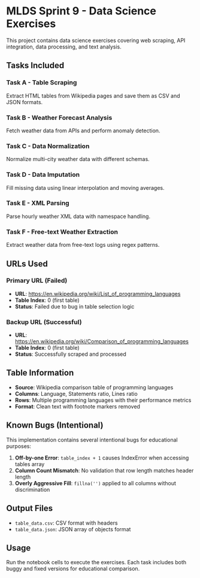 # MLDS Sprint 9 - Data Science Exercises

This project contains data science exercises covering web scraping, API integration, data processing, and text analysis.

## Tasks Included

### Task A - Table Scraping
Extract HTML tables from Wikipedia pages and save them as CSV and JSON formats.

### Task B - Weather Forecast Analysis
Fetch weather data from APIs and perform anomaly detection.

### Task C - Data Normalization
Normalize multi-city weather data with different schemas.

### Task D - Data Imputation
Fill missing data using linear interpolation and moving averages.

### Task E - XML Parsing
Parse hourly weather XML data with namespace handling.

### Task F - Free-text Weather Extraction
Extract weather data from free-text logs using regex patterns.

## URLs Used

### Primary URL (Failed)
- **URL**: https://en.wikipedia.org/wiki/List_of_programming_languages
- **Table Index**: 0 (first table)
- **Status**: Failed due to bug in table selection logic

### Backup URL (Successful)
- **URL**: https://en.wikipedia.org/wiki/Comparison_of_programming_languages  
- **Table Index**: 0 (first table)
- **Status**: Successfully scraped and processed

## Table Information
- **Source**: Wikipedia comparison table of programming languages
- **Columns**: Language, Statements ratio, Lines ratio
- **Rows**: Multiple programming languages with their performance metrics
- **Format**: Clean text with footnote markers removed

## Known Bugs (Intentional)
This implementation contains several intentional bugs for educational purposes:

1. **Off-by-one Error**: `table_index + 1` causes IndexError when accessing tables array
2. **Column Count Mismatch**: No validation that row length matches header length
3. **Overly Aggressive Fill**: `fillna('')` applied to all columns without discrimination

## Output Files
- `table_data.csv`: CSV format with headers
- `table_data.json`: JSON array of objects format

## Usage
Run the notebook cells to execute the exercises. Each task includes both buggy and fixed versions for educational comparison.
